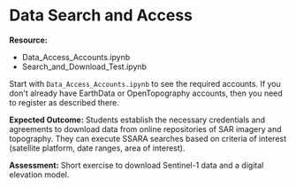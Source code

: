 # Data Search and Access

**Resource:**

+ Data_Access_Accounts.ipynb
+ Search_and_Download_Test.ipynb

Start with `Data_Access_Accounts.ipynb` to see the required accounts. If you don't already have EarthData or OpenTopography accounts, then you need to register as described there.

**Expected Outcome:** Students establish the necessary credentials and agreements to download data from online repositories of SAR imagery and topography. They can execute SSARA searches based on criteria of interest (satellite platform, date ranges, area of interest).

**Assessment:** Short exercise to download Sentinel-1 data and a digital elevation model.
